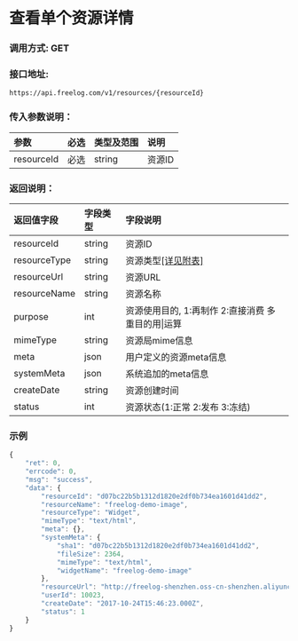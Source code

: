 # 查看单个资源详情


### 调用方式: GET

### 接口地址:

```
https://api.freelog.com/v1/resources/{resourceId}
```

### 传入参数说明：


| 参数 | 必选 | 类型及范围 | 说明 |
| :--- | :--- | :--- | :--- |
|resourceId|必选|string|资源ID


### 返回说明：

| 返回值字段 | 字段类型 | 字段说明 |
| :--- | :--- | :--- |
| resourceId | string | 资源ID|
| resourceType | string | 资源类型[[详见附表]][资源类型]|
| resourceUrl | string | 资源URL |
| resourceName | string | 资源名称 |
| purpose | int | 资源使用目的, 1:再制作 2:直接消费 多重目的用\|运算 |
| mimeType	| string| 资源局mime信息|
| meta	| json| 用户定义的资源meta信息|
| systemMeta| json| 系统追加的meta信息|
| createDate| string| 资源创建时间|
| status| int| 资源状态(1:正常 2:发布 3:冻结)|

### 示例

```js
{
    "ret": 0,
    "errcode": 0,
    "msg": "success",
    "data": {
        "resourceId": "d07bc22b5b1312d1820e2df0b734ea1601d41dd2",
        "resourceName": "freelog-demo-image",
        "resourceType": "Widget",
        "mimeType": "text/html",
        "meta": {},
        "systemMeta": {
            "sha1": "d07bc22b5b1312d1820e2df0b734ea1601d41dd2",
            "fileSize": 2364,
            "mimeType": "text/html",
            "widgetName": "freelog-demo-image"
        },
        "resourceUrl": "http://freelog-shenzhen.oss-cn-shenzhen.aliyuncs.com/resources/widget/575325fc59bb4538b1fa7a86528c4bed",
        "userId": 10023,
        "createDate": "2017-10-24T15:46:23.000Z",
        "status": 1
    }
}
```

[资源类型]: /附表/资源类型.html "资源类型"